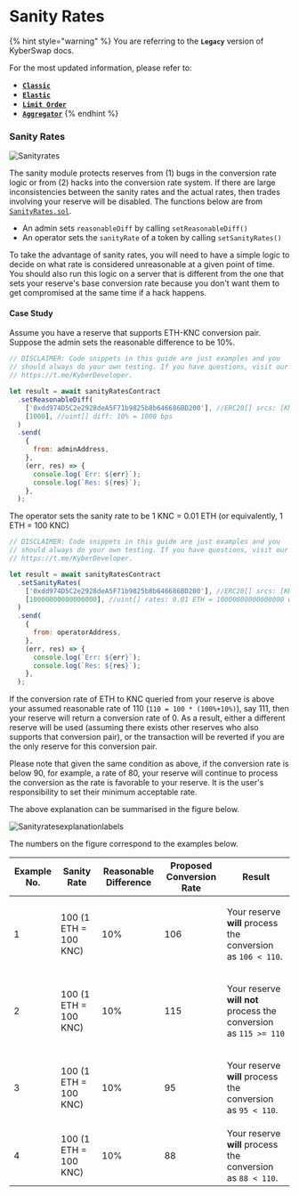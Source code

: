 # Sanity Rates

{% hint style="warning" %}
You are referring to the **`Legacy`** version of KyberSwap docs.

For the most updated information, please refer to:

* [**`Classic`**](../../../../liquidity-solutions/kyberswap-classic/)
* [**`Elastic`**](../../../../liquidity-solutions/kyberswap-elastic/)
* [**`Limit Order`**](../../../../kyberswap-solutions/limit-order/)
* [**`Aggregator`**](../../../../kyberswap-solutions/kyberswap-aggregator/)
{% endhint %}

### Sanity Rates[​](https://docs.kyberswap.com/Legacy/reserves/operation/sanity-rates#sanity-rates) <a href="#sanity-rates" id="sanity-rates"></a>

![Sanityrates](https://docs.kyberswap.com/assets/images/sanityrates-b91ab083b7dd195d08ddacee36687063.png)

The sanity module protects reserves from (1) bugs in the conversion rate logic or from (2) hacks into the conversion rate system. If there are large inconsistencies between the sanity rates and the actual rates, then trades involving your reserve will be disabled. The functions below are from [`SanityRates.sol`](https://docs.kyberswap.com/Legacy/reserves/operation/api\_abi-sanityrates.md).

* An admin sets `reasonableDiff` by calling `setReasonableDiff()`
* An operator sets the `sanityRate` of a token by calling `setSanityRates()`

To take the advantage of sanity rates, you will need to have a simple logic to decide on what rate is considered unreasonable at a given point of time. You should also run this logic on a server that is different from the one that sets your reserve's base conversion rate because you don't want them to get compromised at the same time if a hack happens.

#### Case Study[​](https://docs.kyberswap.com/Legacy/reserves/operation/sanity-rates#case-study) <a href="#case-study" id="case-study"></a>

Assume you have a reserve that supports ETH-KNC conversion pair. Suppose the admin sets the reasonable difference to be 10%.

```javascript
// DISCLAIMER: Code snippets in this guide are just examples and you
// should always do your own testing. If you have questions, visit our
// https://t.me/KyberDeveloper.

let result = await sanityRatesContract
  .setReasonableDiff(
    ['0xdd974D5C2e2928deA5F71b9825b8b646686BD200'], //ERC20[] srcs: [KNC token]
    [1000], //uint[] diff: 10% = 1000 bps
  )
  .send(
    {
      from: adminAddress,
    },
    (err, res) => {
      console.log(`Err: ${err}`);
      console.log(`Res: ${res}`);
    },
  );
```

The operator sets the sanity rate to be 1 KNC = 0.01 ETH (or equivalently, 1 ETH = 100 KNC)

```javascript
// DISCLAIMER: Code snippets in this guide are just examples and you
// should always do your own testing. If you have questions, visit our
// https://t.me/KyberDeveloper.

let result = await sanityRatesContract
  .setSanityRates(
    ['0xdd974D5C2e2928deA5F71b9825b8b646686BD200'], //ERC20[] srcs: [KNC token]
    [10000000000000000], //uint[] rates: 0.01 ETH = 10000000000000000 wei
  )
  .send(
    {
      from: operatorAddress,
    },
    (err, res) => {
      console.log(`Err: ${err}`);
      console.log(`Res: ${res}`);
    },
  );
```

If the conversion rate of ETH to KNC queried from your reserve is above your assumed reasonable rate of 110 (`110 = 100 * (100%+10%)`), say 111, then your reserve will return a conversion rate of 0. As a result, either a different reserve will be used (assuming there exists other reserves who also supports that conversion pair), or the transaction will be reverted if you are the only reserve for this conversion pair.

Please note that given the same condition as above, if the conversion rate is below 90, for example, a rate of 80, your reserve will continue to process the conversion as the rate is favorable to your reserve. It is the user's responsibility to set their minimum acceptable rate.

The above explanation can be summarised in the figure below.

![Sanityratesexplanationlabels](https://docs.kyberswap.com/assets/images/sanityratesexplanationlabels-78a0e3efdd84caac16d52e75e9dbfa68.jpg)

The numbers on the figure correspond to the examples below.

| Example No. | Sanity Rate           | Reasonable Difference | Proposed Conversion Rate | Result                                                                                               |
| ----------- | --------------------- | --------------------- | ------------------------ | ---------------------------------------------------------------------------------------------------- |
| 1           | 100 (1 ETH = 100 KNC) | 10%                   | 106                      | <p>Your reserve <strong>will</strong> process the conversion as <code>106 &#x3C; 110</code>.<br></p> |
| 2           | 100 (1 ETH = 100 KNC) | 10%                   | 115                      | <p>Your reserve <strong>will not</strong> process the conversion as <code>115 >= 110</code><br></p>  |
| 3           | 100 (1 ETH = 100 KNC) | 10%                   | 95                       | <p>Your reserve <strong>will</strong> process the conversion as <code>95 &#x3C; 110</code>.<br></p>  |
| 4           | 100 (1 ETH = 100 KNC) | 10%                   | 88                       | Your reserve **will** process the conversion as `88 < 110`.                                          |
